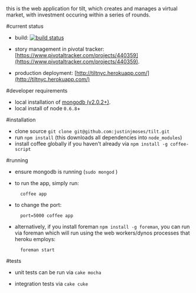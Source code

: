 this is the web application for tilt, which creates and manages a virtual market, with investment occuring within a series of rounds.  


#current status

* build: [![build status](https://secure.travis-ci.org/tiltnyc/tilt.png)](http://travis-ci.org/tiltnyc/tilt)

* story management in pivotal tracker: [https://www.pivotaltracker.com/projects/440359](https://www.pivotaltracker.com/projects/440359).

* production deployment: [http://tiltnyc.herokuapp.com/](http://tiltnyc.herokuapp.com/)


#developer requirements
* local installation of [mongodb (v2.0.2+)](http://www.mongodb.org/downloads).
* local install of node `0.6.8`+

#installation
* clone source `git clone git@github.com:justinjmoses/tilt.git`
* run `npm install` (this downloads all dependencies into `node_modules`)
* install coffee globally if you haven't already via `npm install -g coffee-script`

#running
* ensure mongodb is running (`sudo mongod` )
* to run the app, simply run:
        
        coffee app

* to change the port:
        
        port=5000 coffee app
* alternatively, if you install foreman `npm install -g foreman`, you can run via foreman which will run using the web workers/dynos processes that heroku employs:

        foreman start


#tests

* unit tests can be run via `cake mocha`

* integration tests via `cake cuke`
